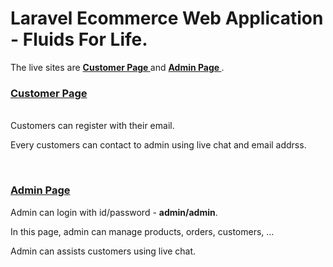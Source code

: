 <h1>Laravel Ecommerce Web Application - Fluids For Life.</h1>

The live sites are <strong> <a href = "https://fluidsforlife.com"> Customer Page </a> </strong> and <strong><a href="https://fluidsforlife.com/community_admin"> Admin Page </a></strong> .
<br>

<a href = "https://fluidsforlife.com"> <h3>Customer Page</h3> </a>
<br>
Customers can register with their email.

Every customers can contact to admin using live chat and email addrss.

<br>
<a href="https://fluidsforlife.com/community_admin"> <h3>Admin Page</h3> </a>
Admin can login with id/password - <strong>admin/admin</strong>.

In this page, admin can manage products, orders, customers, ...

Admin can assists customers using live chat.

